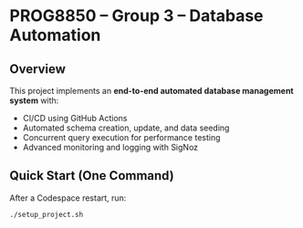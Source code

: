 # PROG8850 – Group 3 – Database Automation

## Overview
This project implements an **end-to-end automated database management system** with:
- CI/CD using GitHub Actions
- Automated schema creation, update, and data seeding
- Concurrent query execution for performance testing
- Advanced monitoring and logging with SigNoz

## Quick Start (One Command)
After a Codespace restart, run:
```bash
./setup_project.sh
